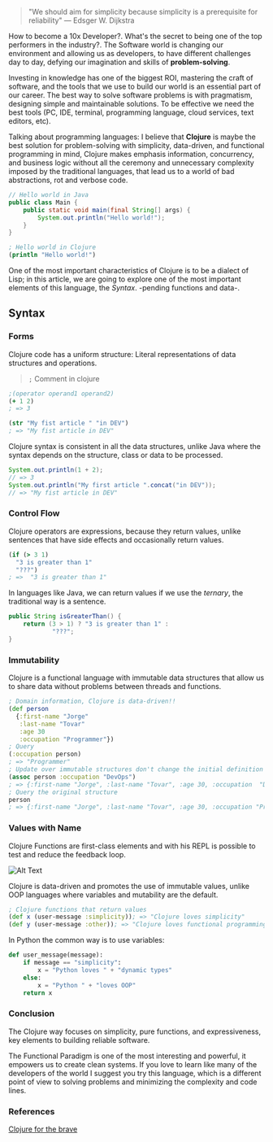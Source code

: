 >"We should aim for simplicity because simplicity is a prerequisite for reliability"
— Edsger W. Dijkstra

How to become a 10x Developer?. What's the secret to being one of the top performers in the industry?. The Software world is changing our environment and allowing us as developers, to have different challenges day to day, defying our imagination and skills of **problem-solving**.

Investing in knowledge has one of the biggest ROI, mastering the craft of software, and the tools that we use to build our world is an essential part of our career. The best way to solve software problems is with pragmatism, designing simple and maintainable solutions. To be effective we need the best tools (PC, IDE, terminal, programming language, cloud services, text editors, etc).

Talking about programming languages: I believe that **Clojure** is maybe the best solution for problem-solving with simplicity, data-driven, and functional programming in mind, Clojure makes emphasis information, concurrency, and business logic without all the ceremony and unnecessary complexity imposed by the traditional languages, that lead us to a world of bad abstractions, rot and verbose code.


```java
// Hello world in Java
public class Main {
    public static void main(final String[] args) {
        System.out.println("Hello world!");
    }
}
```
```clojure
; Hello world in Clojure
(println "Hello world!")
```

One of the most important characteristics of Clojure is to be a dialect of Lisp; in this article, we are going to explore one of the most important elements of this language, the *Syntax*. -pending functions and data-.

## Syntax

### Forms

Clojure code has a uniform structure: Literal representations of data structures and operations.

> `;` Comment in clojure
```clojure
;(operator operand1 operand2)
(+ 1 2)
; => 3

(str "My fist article " "in DEV")
; => "My fist article in DEV"
```

Clojure syntax is consistent in all the data structures, unlike Java where the syntax depends on the structure, class or data to be processed.

```java
System.out.println(1 + 2);
// => 3
System.out.println("My first article ".concat("in DEV"));
// => "My fist article in DEV"
```

### Control Flow

Clojure operators are expressions, because they return values, unlike sentences that have side effects and occasionally return values.

```clojure
(if (> 3 1)
  "3 is greater than 1"
  "???")
; =>  "3 is greater than 1"
```
In languages like Java, we can return values if we use the *ternary*, the traditional way is a sentence.

```java
public String isGreaterThan() {
    return (3 > 1) ? "3 is greater than 1" :
            "???";
}
```

### Immutability

Clojure is a functional language with immutable data structures that allow us to share data without problems between threads and functions.

```clojure
; Domain information, Clojure is data-driven!!
(def person 
  {:first-name "Jorge"
   :last-name "Tovar"
   :age 30
   :occupation "Programmer"})
; Query
(:occupation person) 
; => "Programmer"
; Update over immutable structures don't change the initial definition
(assoc person :occupation "DevOps")
; => {:first-name "Jorge", :last-name "Tovar", :age 30, :occupation  "Devops"}
; Query the original structure
person
; => {:first-name "Jorge", :last-name "Tovar", :age 30, :occupation "Programmer"}
```

### Values with Name
Clojure Functions are first-class elements and with his REPL is possible to test and reduce the feedback loop.

![Alt Text](https://dev-to-uploads.s3.amazonaws.com/i/22x42ibk279loegjjqxb.png)

Clojure is data-driven and promotes the use of immutable values, unlike OOP languages where variables and mutability are the default.

```clojure
; Clojure functions that return values
(def x (user-message :simplicity)); => "Clojure loves simplicity"
(def y (user-message :other)); => "Clojure loves functional programming!"
```
In Python the common way is to use variables:

```python
def user_message(message):
    if message == "simplicity":
        x = "Python loves " + "dynamic types"
    else:
        x = "Python " + "loves OOP"
    return x
```
### Conclusion

The Clojure way focuses on simplicity, pure functions, and expressiveness, key elements to building reliable software.

The Functional Paradigm is one of the most interesting and powerful, it empowers us to create clean systems. If you love to learn like many of the developers of the world I suggest you try this language, which is a different point of view to solving problems and minimizing the complexity and code lines.

### References 
[Clojure for the brave](https://www.braveclojure.com/introduction/)


